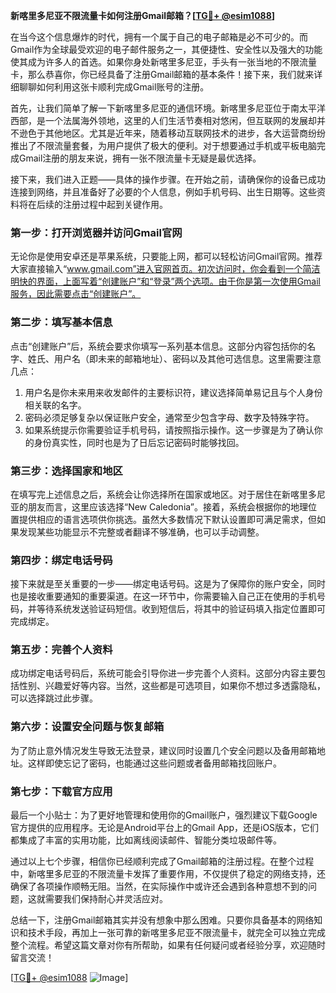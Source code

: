 **新喀里多尼亚不限流量卡如何注册Gmail邮箱？[[TG💪+ @esim1088](https://t.me/s/esim1088)]**

在当今这个信息爆炸的时代，拥有一个属于自己的电子邮箱是必不可少的。而Gmail作为全球最受欢迎的电子邮件服务之一，其便捷性、安全性以及强大的功能使其成为许多人的首选。如果你身处新喀里多尼亚，手头有一张当地的不限流量卡，那么恭喜你，你已经具备了注册Gmail邮箱的基本条件！接下来，我们就来详细聊聊如何利用这张卡顺利完成Gmail账号的注册。

首先，让我们简单了解一下新喀里多尼亚的通信环境。新喀里多尼亚位于南太平洋西部，是一个法属海外领地，这里的人们生活节奏相对悠闲，但互联网的发展却并不逊色于其他地区。尤其是近年来，随着移动互联网技术的进步，各大运营商纷纷推出了不限流量套餐，为用户提供了极大的便利。对于想要通过手机或平板电脑完成Gmail注册的朋友来说，拥有一张不限流量卡无疑是最优选择。

接下来，我们进入正题——具体的操作步骤。在开始之前，请确保你的设备已成功连接到网络，并且准备好了必要的个人信息，例如手机号码、出生日期等。这些资料将在后续的注册过程中起到关键作用。

### 第一步：打开浏览器并访问Gmail官网

无论你是使用安卓还是苹果系统，只要能上网，都可以轻松访问Gmail官网。推荐大家直接输入“www.gmail.com”进入官网首页。初次访问时，你会看到一个简洁明快的界面，上面写着“创建账户”和“登录”两个选项。由于你是第一次使用Gmail服务，因此需要点击“创建账户”。

### 第二步：填写基本信息

点击“创建账户”后，系统会要求你填写一系列基本信息。这部分内容包括你的名字、姓氏、用户名（即未来的邮箱地址）、密码以及其他可选信息。这里需要注意几点：

1. 用户名是你未来用来收发邮件的主要标识符，建议选择简单易记且与个人身份相关联的名字。
2. 密码必须足够复杂以保证账户安全，通常至少包含字母、数字及特殊字符。
3. 如果系统提示你需要验证手机号码，请按照指示操作。这一步骤是为了确认你的身份真实性，同时也是为了日后忘记密码时能够找回。

### 第三步：选择国家和地区

在填写完上述信息之后，系统会让你选择所在国家或地区。对于居住在新喀里多尼亚的朋友而言，这里应该选择“New Caledonia”。接着，系统会根据你的地理位置提供相应的语言选项供你挑选。虽然大多数情况下默认设置即可满足需求，但如果发现某些功能显示不完整或者翻译不够准确，也可以手动调整。

### 第四步：绑定电话号码

接下来就是至关重要的一步——绑定电话号码。这是为了保障你的账户安全，同时也是接收重要通知的重要渠道。在这一环节中，你需要输入自己正在使用的手机号码，并等待系统发送验证码短信。收到短信后，将其中的验证码填入指定位置即可完成绑定。

### 第五步：完善个人资料

成功绑定电话号码后，系统可能会引导你进一步完善个人资料。这部分内容主要包括性别、兴趣爱好等内容。当然，这些都是可选项目，如果你不想过多透露隐私，可以选择跳过此步骤。

### 第六步：设置安全问题与恢复邮箱

为了防止意外情况发生导致无法登录，建议同时设置几个安全问题以及备用邮箱地址。这样即使忘记了密码，也能通过这些问题或者备用邮箱找回账户。

### 第七步：下载官方应用

最后一个小贴士：为了更好地管理和使用你的Gmail账户，强烈建议下载Google官方提供的应用程序。无论是Android平台上的Gmail App，还是iOS版本，它们都集成了丰富的实用功能，比如离线阅读邮件、智能分类垃圾邮件等。

通过以上七个步骤，相信你已经顺利完成了Gmail邮箱的注册过程。在整个过程中，新喀里多尼亚的不限流量卡发挥了重要作用，不仅提供了稳定的网络支持，还确保了各项操作顺畅无阻。当然，在实际操作中或许还会遇到各种意想不到的问题，这就需要我们保持耐心并灵活应对。

总结一下，注册Gmail邮箱其实并没有想象中那么困难。只要你具备基本的网络知识和技术手段，再加上一张可靠的新喀里多尼亚不限流量卡，就完全可以独立完成整个流程。希望这篇文章对你有所帮助，如果有任何疑问或者经验分享，欢迎随时留言交流！

[[TG💪+ @esim1088](https://t.me/s/esim1088) ![Image](https://i.postimg.cc/4NQfJmqS/Snipaste-2025-05-13-00-14-12.png)]
